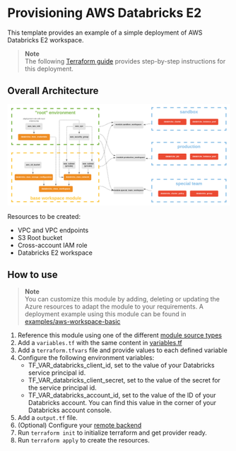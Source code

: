 # Provisioning AWS Databricks E2

This template provides an example of a simple deployment of AWS Databricks E2 workspace.

> **Note**  
> The following [Terraform guide](https://registry.terraform.io/providers/databricks/databricks/latest/docs/guides/aws-workspace) provides step-by-step instructions for this deployment. 

## Overall Architecture

![alt text](https://raw.githubusercontent.com/databricks/terraform-databricks-examples/main/modules/aws-workspace-basic/images/aws-workspace-basic.png?raw=true)

Resources to be created:
* VPC and VPC endpoints
* S3 Root bucket
* Cross-account IAM role
* Databricks E2 workspace


## How to use

> **Note**  
> You can customize this module by adding, deleting or updating the Azure resources to adapt the module to your requirements.
> A deployment example using this module can be found in [examples/aws-workspace-basic](../../examples/aws-workspace-basic)

1. Reference this module using one of the different [module source types](https://developer.hashicorp.com/terraform/language/modules/sources)
2. Add a `variables.tf` with the same content in [variables.tf](variables.tf)
3. Add a `terraform.tfvars` file and provide values to each defined variable
4. Configure the following environment variables:
    * TF_VAR_databricks_client_id, set to the value of your Databricks service principal id.
    * TF_VAR_databricks_client_secret, set to the value of the secret for the service principal id.
    * TF_VAR_databricks_account_id, set to the value of the ID of your Databricks account. You can find this value in the corner of your Databricks account console.
5. Add a `output.tf` file.
6. (Optional) Configure your [remote backend](https://developer.hashicorp.com/terraform/language/settings/backends/s3)
7. Run `terraform init` to initialize terraform and get provider ready.
8. Run `terraform apply` to create the resources.